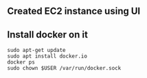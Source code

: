 ## Created EC2 instance using UI

## Install docker on it
```
sudo apt-get update
sudo apt install docker.io
docker ps
sudo chown $USER /var/run/docker.sock
```
